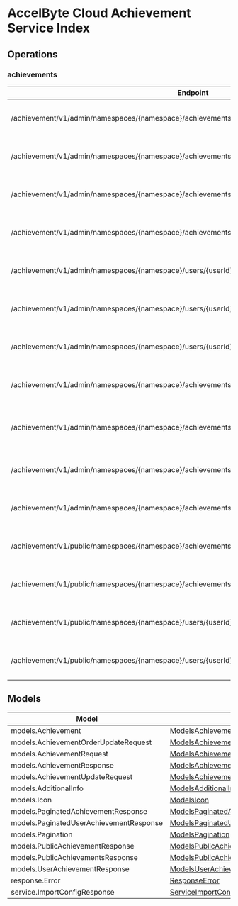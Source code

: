 [//]: # (<< Code generated. DO NOT EDIT!)

[//]: # (<< template file: accelbyte_cloud_py_codegen)

# AccelByte Cloud Achievement Service Index


## Operations

### achievements
| Endpoint | Method | ID | Class | Wrapper | Example |
|---|---|---|---|---|---|
| /achievement/v1/admin/namespaces/{namespace}/achievements | POST | AdminCreateNewAchievement | [AdminCreateNewAchievement](../accelbyte_py_sdk/api/achievement/operations/achievements/admin_create_new_achievement.py) | [admin_create_new_achievement](../accelbyte_py_sdk/api/achievement/wrappers/_achievements.py) | [accelbyte_py_sdk_cli achievement-admin-create-new-achievement](../samples/cli/accelbyte_py_sdk_cli/achievement/_admin_create_new_achievement.py) |
| /achievement/v1/admin/namespaces/{namespace}/achievements/{achievementCode} | DELETE | AdminDeleteAchievement | [AdminDeleteAchievement](../accelbyte_py_sdk/api/achievement/operations/achievements/admin_delete_achievement.py) | [admin_delete_achievement](../accelbyte_py_sdk/api/achievement/wrappers/_achievements.py) | [accelbyte_py_sdk_cli achievement-admin-delete-achievement](../samples/cli/accelbyte_py_sdk_cli/achievement/_admin_delete_achievement.py) |
| /achievement/v1/admin/namespaces/{namespace}/achievements/{achievementCode} | GET | AdminGetAchievement | [AdminGetAchievement](../accelbyte_py_sdk/api/achievement/operations/achievements/admin_get_achievement.py) | [admin_get_achievement](../accelbyte_py_sdk/api/achievement/wrappers/_achievements.py) | [accelbyte_py_sdk_cli achievement-admin-get-achievement](../samples/cli/accelbyte_py_sdk_cli/achievement/_admin_get_achievement.py) |
| /achievement/v1/admin/namespaces/{namespace}/achievements | GET | AdminListAchievements | [AdminListAchievements](../accelbyte_py_sdk/api/achievement/operations/achievements/admin_list_achievements.py) | [admin_list_achievements](../accelbyte_py_sdk/api/achievement/wrappers/_achievements.py) | [accelbyte_py_sdk_cli achievement-admin-list-achievements](../samples/cli/accelbyte_py_sdk_cli/achievement/_admin_list_achievements.py) |
| /achievement/v1/admin/namespaces/{namespace}/users/{userId}/achievements | GET | AdminListUserAchievements | [AdminListUserAchievements](../accelbyte_py_sdk/api/achievement/operations/achievements/admin_list_user_achievements.py) | [admin_list_user_achievements](../accelbyte_py_sdk/api/achievement/wrappers/_achievements.py) | [accelbyte_py_sdk_cli achievement-admin-list-user-achievements](../samples/cli/accelbyte_py_sdk_cli/achievement/_admin_list_user_achievements.py) |
| /achievement/v1/admin/namespaces/{namespace}/users/{userId}/achievements/{achievementCode}/reset | DELETE | AdminResetAchievement | [AdminResetAchievement](../accelbyte_py_sdk/api/achievement/operations/achievements/admin_reset_achievement.py) | [admin_reset_achievement](../accelbyte_py_sdk/api/achievement/wrappers/_achievements.py) | [accelbyte_py_sdk_cli achievement-admin-reset-achievement](../samples/cli/accelbyte_py_sdk_cli/achievement/_admin_reset_achievement.py) |
| /achievement/v1/admin/namespaces/{namespace}/users/{userId}/achievements/{achievementCode}/unlock | PUT | AdminUnlockAchievement | [AdminUnlockAchievement](../accelbyte_py_sdk/api/achievement/operations/achievements/admin_unlock_achievement.py) | [admin_unlock_achievement](../accelbyte_py_sdk/api/achievement/wrappers/_achievements.py) | [accelbyte_py_sdk_cli achievement-admin-unlock-achievement](../samples/cli/accelbyte_py_sdk_cli/achievement/_admin_unlock_achievement.py) |
| /achievement/v1/admin/namespaces/{namespace}/achievements/{achievementCode} | PUT | AdminUpdateAchievement | [AdminUpdateAchievement](../accelbyte_py_sdk/api/achievement/operations/achievements/admin_update_achievement.py) | [admin_update_achievement](../accelbyte_py_sdk/api/achievement/wrappers/_achievements.py) | [accelbyte_py_sdk_cli achievement-admin-update-achievement](../samples/cli/accelbyte_py_sdk_cli/achievement/_admin_update_achievement.py) |
| /achievement/v1/admin/namespaces/{namespace}/achievements/{achievementCode} | PATCH | AdminUpdateAchievementListOrder | [AdminUpdateAchievementListOrder](../accelbyte_py_sdk/api/achievement/operations/achievements/admin_update_achievemen_d288a7.py) | [admin_update_achievement_list_order](../accelbyte_py_sdk/api/achievement/wrappers/_achievements.py) | [accelbyte_py_sdk_cli achievement-admin-update-achievement-list-order](../samples/cli/accelbyte_py_sdk_cli/achievement/_admin_update_achievemen_d288a7.py) |
| /achievement/v1/admin/namespaces/{namespace}/achievements/export | GET | ExportAchievements | [ExportAchievements](../accelbyte_py_sdk/api/achievement/operations/achievements/export_achievements.py) | [export_achievements](../accelbyte_py_sdk/api/achievement/wrappers/_achievements.py) | [accelbyte_py_sdk_cli achievement-export-achievements](../samples/cli/accelbyte_py_sdk_cli/achievement/_export_achievements.py) |
| /achievement/v1/admin/namespaces/{namespace}/achievements/import | POST | ImportAchievements | [ImportAchievements](../accelbyte_py_sdk/api/achievement/operations/achievements/import_achievements.py) | [import_achievements](../accelbyte_py_sdk/api/achievement/wrappers/_achievements.py) | [accelbyte_py_sdk_cli achievement-import-achievements](../samples/cli/accelbyte_py_sdk_cli/achievement/_import_achievements.py) |
| /achievement/v1/public/namespaces/{namespace}/achievements/{achievementCode} | GET | PublicGetAchievement | [PublicGetAchievement](../accelbyte_py_sdk/api/achievement/operations/achievements/public_get_achievement.py) | [public_get_achievement](../accelbyte_py_sdk/api/achievement/wrappers/_achievements.py) | [accelbyte_py_sdk_cli achievement-public-get-achievement](../samples/cli/accelbyte_py_sdk_cli/achievement/_public_get_achievement.py) |
| /achievement/v1/public/namespaces/{namespace}/achievements | GET | PublicListAchievements | [PublicListAchievements](../accelbyte_py_sdk/api/achievement/operations/achievements/public_list_achievements.py) | [public_list_achievements](../accelbyte_py_sdk/api/achievement/wrappers/_achievements.py) | [accelbyte_py_sdk_cli achievement-public-list-achievements](../samples/cli/accelbyte_py_sdk_cli/achievement/_public_list_achievements.py) |
| /achievement/v1/public/namespaces/{namespace}/users/{userId}/achievements | GET | PublicListUserAchievements | [PublicListUserAchievements](../accelbyte_py_sdk/api/achievement/operations/achievements/public_list_user_achievements.py) | [public_list_user_achievements](../accelbyte_py_sdk/api/achievement/wrappers/_achievements.py) | [accelbyte_py_sdk_cli achievement-public-list-user-achievements](../samples/cli/accelbyte_py_sdk_cli/achievement/_public_list_user_achievements.py) |
| /achievement/v1/public/namespaces/{namespace}/users/{userId}/achievements/{achievementCode}/unlock | PUT | PublicUnlockAchievement | [PublicUnlockAchievement](../accelbyte_py_sdk/api/achievement/operations/achievements/public_unlock_achievement.py) | [public_unlock_achievement](../accelbyte_py_sdk/api/achievement/wrappers/_achievements.py) | [accelbyte_py_sdk_cli achievement-public-unlock-achievement](../samples/cli/accelbyte_py_sdk_cli/achievement/_public_unlock_achievement.py) |


## Models
| Model | Class |
|---|---|
| models.Achievement | [ModelsAchievement](../accelbyte_py_sdk/api/achievement/models/models_achievement.py) |
| models.AchievementOrderUpdateRequest | [ModelsAchievementOrderUpdateRequest](../accelbyte_py_sdk/api/achievement/models/models_achievement_order_update_request.py) |
| models.AchievementRequest | [ModelsAchievementRequest](../accelbyte_py_sdk/api/achievement/models/models_achievement_request.py) |
| models.AchievementResponse | [ModelsAchievementResponse](../accelbyte_py_sdk/api/achievement/models/models_achievement_response.py) |
| models.AchievementUpdateRequest | [ModelsAchievementUpdateRequest](../accelbyte_py_sdk/api/achievement/models/models_achievement_update_request.py) |
| models.AdditionalInfo | [ModelsAdditionalInfo](../accelbyte_py_sdk/api/achievement/models/models_additional_info.py) |
| models.Icon | [ModelsIcon](../accelbyte_py_sdk/api/achievement/models/models_icon.py) |
| models.PaginatedAchievementResponse | [ModelsPaginatedAchievementResponse](../accelbyte_py_sdk/api/achievement/models/models_paginated_achievement_response.py) |
| models.PaginatedUserAchievementResponse | [ModelsPaginatedUserAchievementResponse](../accelbyte_py_sdk/api/achievement/models/models_paginated_user_achievement_response.py) |
| models.Pagination | [ModelsPagination](../accelbyte_py_sdk/api/achievement/models/models_pagination.py) |
| models.PublicAchievementResponse | [ModelsPublicAchievementResponse](../accelbyte_py_sdk/api/achievement/models/models_public_achievement_response.py) |
| models.PublicAchievementsResponse | [ModelsPublicAchievementsResponse](../accelbyte_py_sdk/api/achievement/models/models_public_achievements_response.py) |
| models.UserAchievementResponse | [ModelsUserAchievementResponse](../accelbyte_py_sdk/api/achievement/models/models_user_achievement_response.py) |
| response.Error | [ResponseError](../accelbyte_py_sdk/api/achievement/models/response_error.py) |
| service.ImportConfigResponse | [ServiceImportConfigResponse](../accelbyte_py_sdk/api/achievement/models/service_import_config_response.py) |
